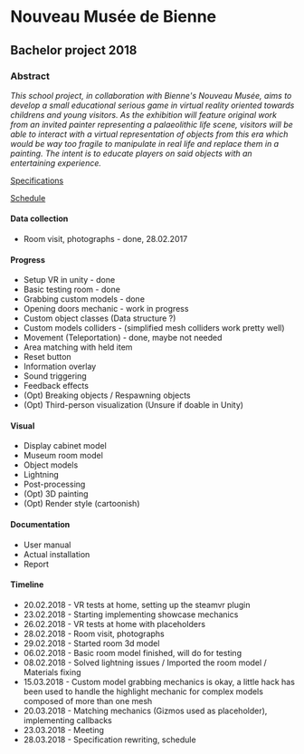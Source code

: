 # Nouveau Musée de Bienne

## Bachelor project 2018

### Abstract

*This school project, in collaboration with Bienne's Nouveau Musée, aims to develop a small educational serious game in virtual reality oriented towards childrens and young visitors.
As the exhibition will feature original work from an invited painter representing a palaeolithic life scene, visitors will be able to interact with a virtual representation of objects from this era which would be way too fragile to manipulate in real life and replace them in a painting.
The intent is to educate players on said objects with an entertaining experience.*

[Specifications](docs/SPECS.md)

[Schedule](docs/SCHEDULE.md)

#### Data collection

* Room visit, photographs - done, 28.02.2017

#### Progress

* Setup VR in unity - done
* Basic testing room - done
* Grabbing custom models - done
* Opening doors mechanic - work in progress
* Custom object classes (Data structure ?)
* Custom models colliders - (simplified mesh colliders work pretty well)
* Movement (Teleportation) - done, maybe not needed
* Area matching with held item
* Reset button
* Information overlay
* Sound triggering
* Feedback effects
* (Opt) Breaking objects / Respawning objects
* (Opt) Third-person visualization (Unsure if doable in Unity)

#### Visual

* Display cabinet model
* Museum room model
* Object models
* Lightning
* Post-processing
* (Opt) 3D painting
* (Opt) Render style (cartoonish)

#### Documentation

* User manual
* Actual installation
* Report

#### Timeline

* 20.02.2018 - VR tests at home, setting up the steamvr plugin
* 23.02.2018 - Starting implementing showcase mechanics
* 26.02.2018 - VR tests at home with placeholders
* 28.02.2018 - Room visit, photographs
* 29.02.2018 - Started room 3d model
* 06.02.2018 - Basic room model finished, will do for testing
* 08.02.2018 - Solved lightning issues / Imported the room model / Materials fixing
* 15.03.2018 - Custom model grabbing mechanics is okay, a little hack has been used to handle the highlight mechanic for complex models composed of more than one mesh
* 20.03.2018 - Matching mechanics (Gizmos used as placeholder), implementing callbacks
* 23.03.2018 - Meeting
* 28.03.2018 - Specification rewriting, schedule
